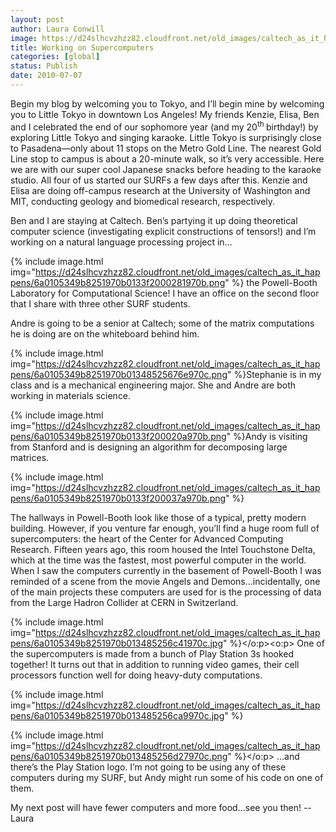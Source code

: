 ```yaml
---
layout: post
author: Laura Conwill
image: https://d24slhcvzhzz82.cloudfront.net/old_images/caltech_as_it_happens/6a0105349b8251970b01348525684d970c.jpg
title: Working on Supercomputers
categories: [global]
status: Publish
date: 2010-07-07
---
```



Begin my blog by welcoming you to Tokyo, and I’ll begin mine by welcoming you to Little
Tokyo in downtown Los Angeles! My friends Kenzie, Elisa, Ben and I celebrated
the end of our sophomore year (and my 20<sup>th </sup>birthday!) by exploring
Little Tokyo and singing karaoke. Little Tokyo is surprisingly close to
Pasadena—only about 11 stops on the Metro Gold Line. The nearest Gold Line stop to campus is about a 20-minute
walk, so it’s very accessible. Here we are with our super cool Japanese snacks before
heading to the karaoke studio. All four of us started our SURFs a few days
after this. Kenzie and Elisa are doing off-campus research at the University of
Washington and MIT, conducting geology and biomedical research, respectively.

Ben and I are staying at Caltech. Ben’s partying it up doing theoretical
computer science (investigating explicit constructions of tensors!) and I’m
working on a natural language processing project in…


{% include image.html img="https://d24slhcvzhzz82.cloudfront.net/old_images/caltech_as_it_happens/6a0105349b8251970b0133f2000281970b.png" %}
the Powell-Booth
Laboratory for Computational Science! I have an office on the second floor that
I share with three other SURF students.

Andre is going to
be a senior at Caltech; some of the matrix computations he is doing are on the
whiteboard behind him.


{% include image.html img="https://d24slhcvzhzz82.cloudfront.net/old_images/caltech_as_it_happens/6a0105349b8251970b01348525676e970c.png" %}Stephanie is in my class and is a mechanical engineering
major. She and Andre are both working in materials science.


{% include image.html img="https://d24slhcvzhzz82.cloudfront.net/old_images/caltech_as_it_happens/6a0105349b8251970b0133f200020a970b.png" %}Andy is visiting
from Stanford and is designing an algorithm for decomposing large matrices.


{% include image.html img="https://d24slhcvzhzz82.cloudfront.net/old_images/caltech_as_it_happens/6a0105349b8251970b0133f200037a970b.png" %}

The hallways in
Powell-Booth look like those of a typical, pretty modern building. However, if
you venture far enough, you’ll find a huge room full of supercomputers: the
heart of the Center for Advanced Computing Research. Fifteen years ago, this
room housed the Intel Touchstone Delta, which at the time was the fastest, most
powerful computer in the world. When I saw the computers currently in the basement of
Powell-Booth I was reminded of a scene from the movie Angels and Demons…incidentally,
one of the main projects these computers are used for is the processing of data
from the Large Hadron Collider at CERN in Switzerland.


{% include image.html img="https://d24slhcvzhzz82.cloudfront.net/old_images/caltech_as_it_happens/6a0105349b8251970b013485256c41970c.jpg" %}</o:p><o:p> One of the
supercomputers is made from a bunch of Play Station 3s hooked together! It
turns out that in addition to running video games, their cell processors
function well for doing heavy-duty computations.


{% include image.html img="https://d24slhcvzhzz82.cloudfront.net/old_images/caltech_as_it_happens/6a0105349b8251970b013485256ca9970c.jpg" %}

{% include image.html img="https://d24slhcvzhzz82.cloudfront.net/old_images/caltech_as_it_happens/6a0105349b8251970b013485256d27970c.png" %}</o:p>
…and there’s the
Play Station logo. I’m not going
to be using any of these computers during my SURF, but Andy might run some of
his code on one of them.

My next post will
have fewer computers and more food…see you then!
--Laura
